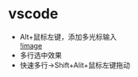 # vscode  
* Alt+鼠标左键，添加多光标输入  
[!image](https://github.com/Monkey5030/LINUX/blob/master/picture/%E5%A4%9A%E5%85%89%E6%A0%87%E8%BE%93%E5%85%A5.gif)
* 多行选中效果  
* 快速多行->Shift+Alit+鼠标左键拖动  
